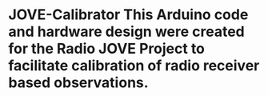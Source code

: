 # JOVE-Calibrator This Arduino code and hardware design were created for the Radio JOVE Project to facilitate calibration of radio receiver based observations. 
